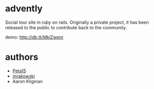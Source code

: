 advently
========

Social tour site in ruby on rails.  Originally a private project, it has been released to the public to contribute back to the community.

demo: http://db.tt/MkiZwpnr

authors
========

+ [Peta15](https://github.com/peta15)
+ [mrakowski](https://github.com/mrakowski)
+ Aaron Kligman
